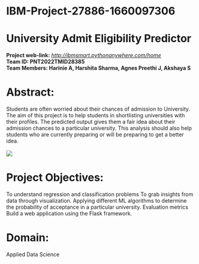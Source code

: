 # IBM-Project-27886-1660097306
# University Admit Eligibility Predictor
<b> Project web-link:</b> <i>http://ibmsmart.pythonanywhere.com/home</i><br>
<b> Team ID: PNT2022TMID28385 </b><br>
<b> Team Members: Harinie A, Harshita Sharma, Agnes Preethi J, Akshaya S </b>
# Abstract:
Students are often worried about their chances of admission to University. The aim of this project is to help students in shortlisting universities with their profiles. The predicted output gives them a fair idea about their admission chances to a particular university. This analysis should also help students who are currently preparing or will be preparing to get a better idea. <br><br>
  <img src=https://jpinfotech.org/wp-content/uploads/2022/03/JPJA2105-College-Admission-Predictor-600x306.jpg>
# Project Objectives:
To understand regression and classification problems To grab insights from data through visualization. Applying different ML algorithms to determine the probability of acceptance in a particular university. Evaluation metrics Build a web application using the Flask framework.
# Domain:
Applied Data Science
